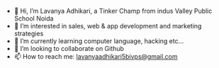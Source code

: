 - 👋 Hi, I’m Lavanya Adhikari, a Tinker Champ from indus Valley Public School Noida
- 👀 I’m interested in sales, web & app development and marketing strategies 
- 🌱 I’m currently learning computer language, hacking etc... 
- 💞️ I’m looking to collaborate on Github
- 📫 How to reach me: lavanyaadhikari5bivps@gmail.com

<!---
lavanyaadhikarii/lavanyaadhikarii is a ✨ special ✨ repository because its `README.md` (this file) appears on your GitHub profile.
You can click the Preview link to take a look at your changes.
--->
